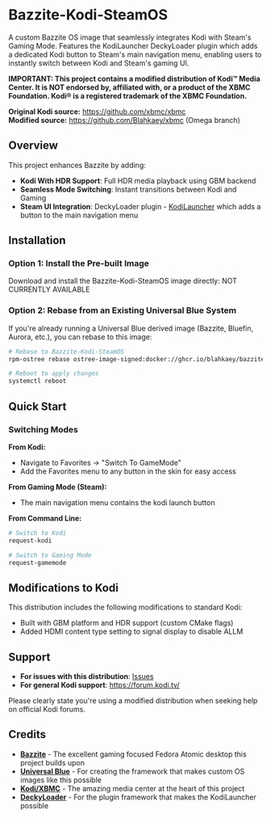 # Bazzite-Kodi-SteamOS

A custom Bazzite OS image that seamlessly integrates Kodi with Steam's Gaming Mode. Features the KodiLauncher DeckyLoader plugin which adds a dedicated Kodi button to Steam's main navigation menu, enabling users to instantly switch between Kodi and Steam's gaming UI.


**IMPORTANT: This project contains a modified distribution of Kodi™ Media Center. It is NOT endorsed by, affiliated with, or a product of the XBMC Foundation. Kodi® is a registered trademark of the XBMC Foundation.**

**Original Kodi source:** https://github.com/xbmc/xbmc  
**Modified source:** https://github.com/Blahkaey/xbmc (Omega branch)

## Overview

This project enhances Bazzite by adding:
- **Kodi With HDR Support**: Full HDR media playback using GBM backend
- **Seamless Mode Switching**: Instant transitions between Kodi and Gaming
- **Steam UI Integration**: DeckyLoader plugin - [KodiLauncher](https://github.com/Blahkaey/KodiLauncher) which adds a button to the main navigation menu

## Installation

### Option 1: Install the Pre-built Image

Download and install the Bazzite-Kodi-SteamOS image directly: NOT CURRENTLY AVAILABLE

### Option 2: Rebase from an Existing Universal Blue System
If you're already running a Universal Blue derived image (Bazzite, Bluefin, Aurora, etc.), you can rebase to this image:

```bash
# Rebase to Bazzite-Kodi-SteamOS
rpm-ostree rebase ostree-image-signed:docker://ghcr.io/blahkaey/bazzite-kodi-steamos:latest

# Reboot to apply changes
systemctl reboot
```


## Quick Start

### Switching Modes

**From Kodi:**
- Navigate to Favorites → "Switch To GameMode"
- Add the Favorites menu to any button in the skin for easy access

**From Gaming Mode (Steam):**
- The main navigation menu contains the kodi launch button


**From Command Line:**
```bash
# Switch to Kodi
request-kodi

# Switch to Gaming Mode
request-gamemode
```

## Modifications to Kodi
This distribution includes the following modifications to standard Kodi:
- Built with GBM platform and HDR support (custom CMake flags)
- Added HDMI content type setting to signal display to disable ALLM

## Support
- **For issues with this distribution**: [Issues](https://github.com/Blahkaey/Bazzite-Kodi-SteamOS/issues)
- **For general Kodi support**: https://forum.kodi.tv/

Please clearly state you're using a modified distribution when seeking help on official Kodi forums.

## Credits

- **[Bazzite](https://github.com/ublue-os/bazzite)** - The excellent gaming focused Fedora Atomic desktop this project builds upon
- **[Universal Blue](https://universal-blue.org/)** - For creating the framework that makes custom OS images like this possible
- **[Kodi/XBMC](https://kodi.tv/)** - The amazing media center at the heart of this project
- **[DeckyLoader](https://github.com/SteamDeckHomebrew/decky-loader)** - For the plugin framework that makes the KodiLauncher possible
